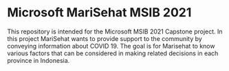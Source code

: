# Microsoft MariSehat MSIB 2021
This repository is intended for the Microsoft MSIB 2021 Capstone project. In this project MariSehat wants to provide support to the community by conveying information about COVID 19. The goal is for Marisehat to know various factors that can be considered in making related decisions in each province in Indonesia.
